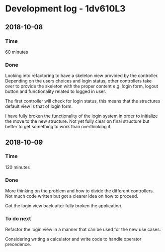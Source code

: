 # Development log - 1dv610L3
## 2018-10-08
### Time
 60 minutes
### Done
Looking into refactoring to have a skeleton view provided by the controller. Depending on the users choices and login status, other controllers take over to provide the skeleton with the proper content e.g. login form, logout button and functionality related to logged in user. 

The first controller will check for login status, this means that the structures default view is that of login form.

I have fully broken the functionality of the login system in order to initialize the move to the new structure. Not yet fully clear on final structure but better to get something to work than overthinking it.

## 2018-10-09
### Time
120 minutes
### Done
More thinking on the problem and how to divide the different controllers. Not much code written but got a clearer idea on how to proceed. 

Got the login view back after fully broken the application.

### To do next
Refactor the login view in a manner that can be used for the new use cases.

Considering writing a calculator and write code to handle operator precedence.  
<!--stackedit_data:
eyJoaXN0b3J5IjpbLTIwNzU0OTY3NDBdfQ==
-->